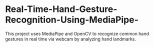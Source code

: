 # Real-Time-Hand-Gesture-Recognition-Using-MediaPipe-
 This project uses MediaPipe and OpenCV to recognize common hand gestures in real time via webcam by analyzing hand landmarks.
